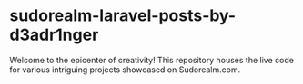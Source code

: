 # sudorealm-laravel-posts-by-d3adr1nger
Welcome to the epicenter of creativity! This repository houses the live code for various intriguing projects showcased on Sudorealm.com.
